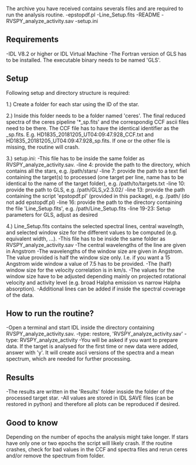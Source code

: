 The archive you have received contains severals files and are required to run the analysis routine.
-epstopdf.pl
-Line_Setup.fits
-README
-RVSPY_analyze_activity.sav
-setup.ini

Requirements
------------

-IDL V8.2 or higher or IDL Virtual Machine
-The Fortran version of GLS has to be installed. The executable binary needs to be named 'GLS'.

Setup
-----

Following setup and directory structure is required:

1.) Create a folder for each star using the ID of the star.

2.) Inside this folder needs to be a folder named 'ceres'. The final reduced spectra of the ceres pipeline '*_sp.fits' and the correspondig CCF ascii files need to be there. The CCF file has to have the identical identifier as the _sp.fits. E.g. HD1835_20181205_UT04:09:47.928_CCF.txt and HD1835_20181205_UT04:09:47.928_sp.fits. If one or the other file is missing, the routine will crash.

3.) setup.ini:
    -This file has to be inside the same folder as RVSPY_analyze_activity.sav.
    -line 4: provide the path to the directory, which contains all the stars, e.g. /path/stars/
    -line 7: provide the path to a text fiel containing the target(s) to processed (one target per line, name has to be identical to the name of the target folder), e.g. /path/to/targets.txt
    -line 10: provide the path to GLS, e.g. /path/GLS_v2.3.02/
    -line 13: provide the path containing the script 'epstopdf.pl' (provided in this package), e.g. /path/ (do not add epstopdf.pl)
    -line 16: provide the path to the directory containing the file 'Line_Setup.fits', e.g. /path/Line_Setup.fits
    -line 19-23: Setup parameters for GLS, adjust as desired
    
4.) Line_Setup.fits contains the selected spectral lines, central wavelngth, and selected window size for the different values to be computed (e.g. equivalent width, ...).
    -This file has to be inside the same folder as RVSPY_analyze_activity.sav
    -The central wavelengths of the line are given in Angstrom
    -The wavelengths of the window size are given in Angstrom. The value provided is half the window size only. I.e. if you want a 15 Angstrom wide window a value of 7.5 has to be provided.
    -The (half) window size for the velocity correlation is in km/s.
    -The values for the window size have to be adjusted depending mainly on projected rotational velocity and activity level (e.g. broad Halpha emission vs narrow Halpha absorption).
    -Additional lines can be added if inside the spectral coverage of the data.
    

How to run the routine?
-----------------------

-Open a terminal and start IDL inside the directory containing RVSPY_analyze_activity.sav.
-type: restore, 'RVSPY_analyze_activity.sav'
-type: RVSPY_analyze_activity
-You will be asked if you want to prepare data. If the target is analysed for the first time or new data were added, answer with 'y'. It will create ascii versions of the spectra and a mean spectrum, which are needed for further processing. 

Results
-------

-The results are written in the 'Results' folder insside the folder of the processed target star.
-All values are stored in IDL SAVE files (can be restored in python) and therefore all plots can be reproduced if desired.


Good to know
------------

Depending on the number of epochs the analysis might take longer.
If stars have only one or two epochs the script will likely crash.
If the routine crashes, check for bad values in the CCF and spectra files and rerun ceres and/or remove the spectrum from folder.
